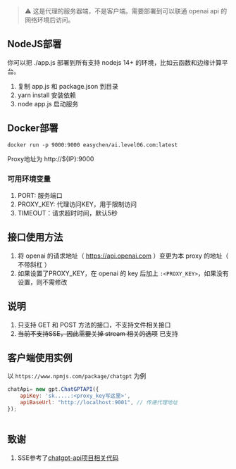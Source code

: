 > ⚠️ 这是代理的服务器端，不是客户端。需要部署到可以联通 openai api 的网络环境后访问。

## NodeJS部署

你可以把 ./app.js 部署到所有支持 nodejs 14+ 的环境，比如云函数和边缘计算平台。

1. 复制 app.js 和 package.json 到目录 
1. yarn install 安装依赖
1. node app.js 启动服务

## Docker部署 

```
docker run -p 9000:9000 easychen/ai.level06.com:latest
```

Proxy地址为 http://${IP}:9000

### 可用环境变量

1. PORT: 服务端口
1. PROXY_KEY: 代理访问KEY，用于限制访问
1. TIMEOUT：请求超时时间，默认5秒

## 接口使用方法

1. 将 openai 的请求地址（ https://api.openai.com ）变更为本 proxy 的地址（ 不带斜杠 ）
1. 如果设置了PROXY_KEY，在 openai 的 key 后加上 `:<PROXY_KEY>`，如果没有设置，则不需修改

## 说明 

1. 只支持 GET 和 POST 方法的接口，不支持文件相关接口
1. ~~当前不支持SSE，因此需要关掉 stream 相关的选项~~ 已支持

## 客户端使用实例

以 `https://www.npmjs.com/package/chatgpt` 为例

```js
chatApi= new gpt.ChatGPTAPI({
    apiKey: 'sk.....:<proxy_key写这里>',
    apiBaseUrl: "http://localhost:9001", // 传递代理地址
});
   
```

## 致谢

1. SSE参考了[chatgpt-api项目相关代码](https://github.com/transitive-bullshit/chatgpt-api/blob/main/src/fetch-sse.ts)